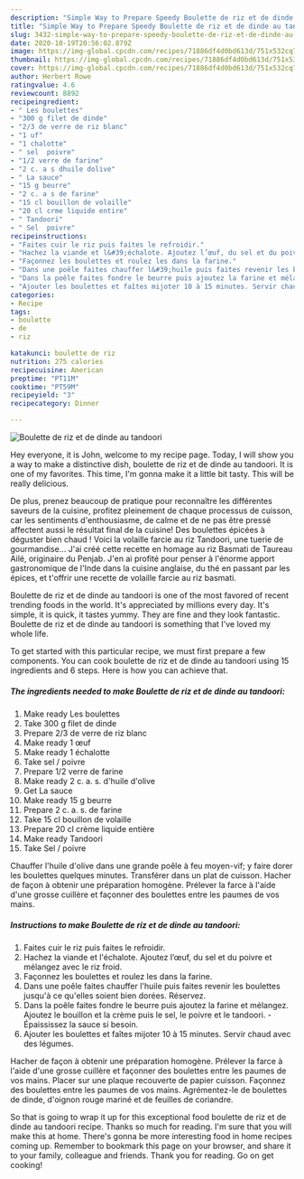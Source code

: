 ```yaml
---
description: "Simple Way to Prepare Speedy Boulette de riz et de dinde au tandoori"
title: "Simple Way to Prepare Speedy Boulette de riz et de dinde au tandoori"
slug: 3432-simple-way-to-prepare-speedy-boulette-de-riz-et-de-dinde-au-tandoori
date: 2020-10-19T20:56:02.879Z
image: https://img-global.cpcdn.com/recipes/71886df4d0bd613d/751x532cq70/boulette-de-riz-et-de-dinde-au-tandoori-photo-principale-de-la-recette.jpg
thumbnail: https://img-global.cpcdn.com/recipes/71886df4d0bd613d/751x532cq70/boulette-de-riz-et-de-dinde-au-tandoori-photo-principale-de-la-recette.jpg
cover: https://img-global.cpcdn.com/recipes/71886df4d0bd613d/751x532cq70/boulette-de-riz-et-de-dinde-au-tandoori-photo-principale-de-la-recette.jpg
author: Herbert Rowe
ratingvalue: 4.6
reviewcount: 8892
recipeingredient:
- " Les boulettes"
- "300 g filet de dinde"
- "2/3 de verre de riz blanc"
- "1 uf"
- "1 chalotte"
- " sel  poivre"
- "1/2 verre de farine"
- "2 c. a s dhuile dolive"
- " La sauce"
- "15 g beurre"
- "2 c. a s de farine"
- "15 cl bouillon de volaille"
- "20 cl crme liquide entire"
- " Tandoori"
- " Sel  poivre"
recipeinstructions:
- "Faites cuir le riz puis faites le refroidir."
- "Hachez la viande et l&#39;échalote. Ajoutez l’œuf, du sel et du poivre et mélangez avec le riz froid."
- "Façonnez les boulettes et roulez les dans la farine."
- "Dans une poêle faites chauffer l&#39;huile puis faites revenir les boulettes jusqu&#39;à ce qu&#39;elles soient bien dorées. Réservez."
- "Dans la poêle faites fondre le beurre puis ajoutez la farine et mélangez. Ajoutez le bouillon et la crème puis le sel, le poivre et le tandoori. Épaississez la sauce si besoin."
- "Ajouter les boulettes et faîtes mijoter 10 à 15 minutes. Servir chaud avec des légumes."
categories:
- Recipe
tags:
- boulette
- de
- riz

katakunci: boulette de riz 
nutrition: 275 calories
recipecuisine: American
preptime: "PT11M"
cooktime: "PT59M"
recipeyield: "3"
recipecategory: Dinner

---
```



![Boulette de riz et de dinde au tandoori](https://img-global.cpcdn.com/recipes/71886df4d0bd613d/751x532cq70/boulette-de-riz-et-de-dinde-au-tandoori-photo-principale-de-la-recette.jpg)

Hey everyone, it is John, welcome to my recipe page. Today, I will show you a way to make a distinctive dish, boulette de riz et de dinde au tandoori. It is one of my favorites. This time, I'm gonna make it a little bit tasty. This will be really delicious.

De plus, prenez beaucoup de pratique pour reconnaître les différentes saveurs de la cuisine, profitez pleinement de chaque processus de cuisson, car les sentiments d&#39;enthousiasme, de calme et de ne pas être pressé affectent aussi le résultat final de la cuisine! Des boulettes épicées à déguster bien chaud ! Voici la volaille farcie au riz Tandoori, une tuerie de gourmandise… J&#39;ai créé cette recette en homage au riz Basmati de Taureau Ailé, originaire du Penjab. J&#39;en ai profité pour penser à l&#39;énorme apport gastronomique de l&#39;Inde dans la cuisine anglaise, du thé en passant par les épices, et t&#39;offrir une recette de volaille farcie au riz basmati.

Boulette de riz et de dinde au tandoori is one of the most favored of recent trending foods in the world. It's appreciated by millions every day. It's simple, it is quick, it tastes yummy. They are fine and they look fantastic. Boulette de riz et de dinde au tandoori is something that I've loved my whole life.


To get started with this particular recipe, we must first prepare a few components. You can cook boulette de riz et de dinde au tandoori using 15 ingredients and 6 steps. Here is how you can achieve that.

<!--inarticleads1-->

##### The ingredients needed to make Boulette de riz et de dinde au tandoori:

1. Make ready  Les boulettes
1. Take 300 g filet de dinde
1. Prepare 2/3 de verre de riz blanc
1. Make ready 1 œuf
1. Make ready 1 échalotte
1. Take  sel / poivre
1. Prepare 1/2 verre de farine
1. Make ready 2 c. a. s. d&#39;huile d&#39;olive
1. Get  La sauce
1. Make ready 15 g beurre
1. Prepare 2 c. a. s. de farine
1. Take 15 cl bouillon de volaille
1. Prepare 20 cl crème liquide entière
1. Make ready  Tandoori
1. Take  Sel / poivre


Chauffer l&#39;huile d&#39;olive dans une grande poêle à feu moyen-vif; y faire dorer les boulettes quelques minutes. Transférer dans un plat de cuisson. Hacher de façon à obtenir une préparation homogène. Prélever la farce à l&#39;aide d&#39;une grosse cuillère et façonner des boulettes entre les paumes de vos mains. 

<!--inarticleads2-->

##### Instructions to make Boulette de riz et de dinde au tandoori:

1. Faites cuir le riz puis faites le refroidir.
1. Hachez la viande et l&#39;échalote. Ajoutez l’œuf, du sel et du poivre et mélangez avec le riz froid.
1. Façonnez les boulettes et roulez les dans la farine.
1. Dans une poêle faites chauffer l&#39;huile puis faites revenir les boulettes jusqu&#39;à ce qu&#39;elles soient bien dorées. Réservez.
1. Dans la poêle faites fondre le beurre puis ajoutez la farine et mélangez. Ajoutez le bouillon et la crème puis le sel, le poivre et le tandoori. - Épaississez la sauce si besoin.
1. Ajouter les boulettes et faîtes mijoter 10 à 15 minutes. Servir chaud avec des légumes.


Hacher de façon à obtenir une préparation homogène. Prélever la farce à l&#39;aide d&#39;une grosse cuillère et façonner des boulettes entre les paumes de vos mains. Placer sur une plaque recouverte de papier cuisson. Façonnez des boulettes entre les paumes de vos mains. Agrémentez-le de boulettes de dinde, d&#39;oignon rouge mariné et de feuilles de coriandre. 

So that is going to wrap it up for this exceptional food boulette de riz et de dinde au tandoori recipe. Thanks so much for reading. I'm sure that you will make this at home. There's gonna be more interesting food in home recipes coming up. Remember to bookmark this page on your browser, and share it to your family, colleague and friends. Thank you for reading. Go on get cooking!
